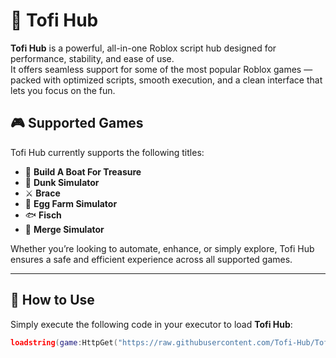 # 🌟 Tofi Hub

**Tofi Hub** is a powerful, all-in-one Roblox script hub designed for performance, stability, and ease of use.  
It offers seamless support for some of the most popular Roblox games — packed with optimized scripts, smooth execution, and a clean interface that lets you focus on the fun.

## 🎮 Supported Games
Tofi Hub currently supports the following titles:
- 🛶 **Build A Boat For Treasure**
- 🏀 **Dunk Simulator**
- ⚔️ **Brace**
- 🥚 **Egg Farm Simulator**
- 🐟 **Fisch**
- 💎 **Merge Simulator**

Whether you’re looking to automate, enhance, or simply explore, Tofi Hub ensures a safe and efficient experience across all supported games.

---

## 🚀 How to Use

Simply execute the following code in your executor to load **Tofi Hub**:

```lua
loadstring(game:HttpGet("https://raw.githubusercontent.com/Tofi-Hub/Tofi-Hub/refs/heads/main/loader.lua"))()
```
